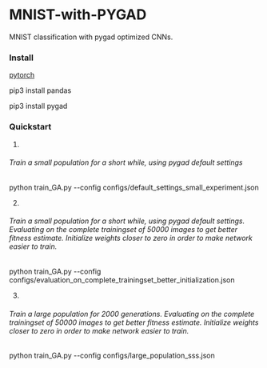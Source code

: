 # MNIST-with-PYGAD

MNIST classification with pygad optimized CNNs.

### Install 
[pytorch](https://pytorch.org/)

pip3 install pandas

pip3 install pygad

### Quickstart
1.
###### Train a small population for a short while, using pygad default settings

python train_GA.py --config configs/default_settings_small_experiment.json


2.
###### Train a small population for a short while, using pygad default settings. Evaluating on the complete trainingset of 50000 images to get better fitness estimate. Initialize weights closer to zero in order to make network easier to train.

python train_GA.py --config configs/evaluation_on_complete_trainingset_better_initialization.json

3.
###### Train a large population for 2000 generations. Evaluating on the complete trainingset of 50000 images to get better fitness estimate. Initialize weights closer to zero in order to make network easier to train.

python train_GA.py --config configs/large_population_sss.json
